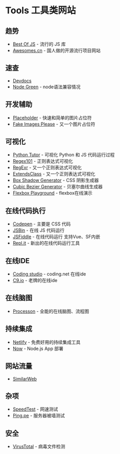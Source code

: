 # Tools 工具类网站

## 趋势
- [Best Of JS](https://stats.js.org/) - 流行的 JS 库
- [Awesomes.cn](https://www.awesomes.cn/) - 国人做的开源流行项目网站

## 速查
- [Devdocs](http://devdocs.io)
- [Node Green](https://node.green/) - node语法兼容情况

## 开发辅助
- [Placeholder](https://placehold.it) - 快速和简单的图片占位符
- [Fake Images Please](https://fakeimg.pl/) - 又一个图片占位符

## 可视化
- [Python Tutor](http://pythontutor.com/visualize.html) - 可视化 Python 和 JS 代码运行过程
- [Regex101](https://regex101.com/) - 正则表达式可视化
- [RegExr](https://regexr.com/) - 又一个正则表达式可视化
- [ExtendsClass](https://extendsclass.com/regex-tester.html) - 又一个正则表达式可视化
- [Box Shadow Generator](https://cssgenerator.org/box-shadow-css-generator.html) - CSS 阴影生成器
- [Cubic Bezier Generator](http://cubic-bezier.com/#.17,.67,.83,.67) - 贝塞尔曲线生成器
- [Flexbox Playground](https://demos.scotch.io/visual-guide-to-css3-flexbox-flexbox-playground/demos/) - flexbox在线演示

## 在线代码执行
- [Codepen](https://codepen.io/) - 主要是 CSS 代码
- [JSBin](http://jsbin.com/) - 在线 JS 代码运行
- [JSFiddle](https://jsfiddle.net/) - 在线代码运行 支持Vue、SF内嵌
- [Repl.it](https://repl.it/) - 新出的在线代码运行工具

## 在线IDE
- [Coding studio](https://studio.coding.net) - coding.net 在线ide
- [C9.io](https://c9.io) - 老牌的在线ide

## 在线脑图
- [Processon](https://www.processon.com/i/53d0ac900cf27d6e7f407e07) - 全能的在线脑图、流程图

## 持续集成
- [Netlify](https://www.netlify.com/) - 免费好用的持续集成工具
- [Now](https://zeit.co/now) - Node.js App 部署

## 网站流量
- [SimilarWeb](https://www.similarweb.com)

## 杂项
- [SpeedTest](http://www.speedtest.net) - 网速测试
- [Ping.pe](http://ping.pe/) - 服务器被墙测试

## 安全
- [VirusTotal](https://www.virustotal.com/) - 病毒文件检测

